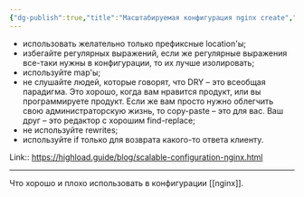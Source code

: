 ```yaml
---
{"dg-publish":true,"title":"Масштабируемая конфигурация nginx create","tags":["quotes"],"date":"2023-01-22T20:27:09+04:00","modified_at":"2023-01-22T20:27:51+04:00","permalink":"/quotes/202301222027/","dgPassFrontmatter":true}
---
```



-   использовать желательно только префиксные location'ы;
-   избегайте регулярных выражений, если же регулярные выражения все-таки нужны в конфигурации, то их лучше изолировать;
-   используйте map'ы;
-   не слушайте людей, которые говорят, что DRY – это всеобщая парадигма. Это хорошо, когда вам нравится продукт, или вы программируете продукт. Если же вам просто нужно облегчить свою администраторскую жизнь, то copy-paste – это для вас. Ваш друг – это редактор с хорошим find-replace;
-   не используйте rewrites;
-   используйте if только для возврата какого-то ответа клиенту.

Link:: https://highload.guide/blog/scalable-configuration-nginx.html

---

Что хорошо и плохо использовать в конфигурации [[nginx]].
